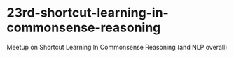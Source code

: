 # 23rd-shortcut-learning-in-commonsense-reasoning
Meetup on Shortcut Learning In Commonsense Reasoning (and NLP overall)
